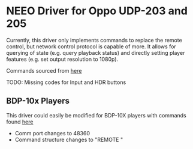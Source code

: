 # NEEO Driver for Oppo UDP-203 and 205

Currently, this driver only implements commands to replace the remote control, but network control protocol is capable of more. It allows for querying of state (e.g. query playback status) and directly setting player features (e.g. set output resolution to 1080p).

Commands sourced from [here](https://www.oppodigital.co.uk/UserFiles/Docs/PDF/UDP-20X_Simple_IP_Control_Protocol_v1.0.pdf) 

TODO:
Missing codes for Input and HDR buttons

## BDP-10x Players
This driver could easily be modified for BDP-10X players with commands found [here](http://cinema-therapy.de/wp-content/downloads/OPPO_BDP10x_IP_Remote_Control_Protocol_v2.0.pdf)  
* Comm port changes to 48360
* Command structure changes to "REMOTE <COMMAND>"


